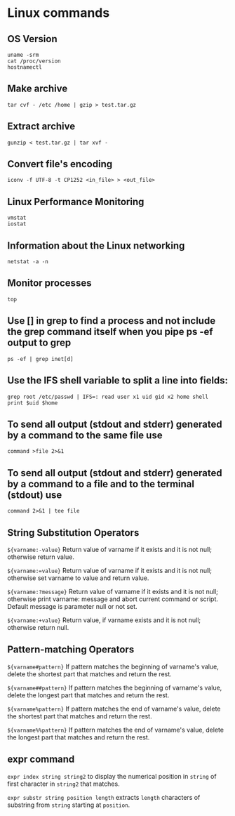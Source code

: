 # Linux commands

## OS Version
    uname -srm
    cat /proc/version
    hostnamectl

## Make archive
    tar cvf - /etc /home | gzip > test.tar.gz

## Extract archive
    gunzip < test.tar.gz | tar xvf -

## Convert file's encoding
    iconv -f UTF-8 -t CP1252 <in_file> > <out_file>

## Linux Performance Monitoring
    vmstat
    iostat

## Information about the Linux networking
    netstat -a -n

## Monitor processes
    top

## Use [] in grep to find a process and not include the grep command itself when you pipe ps -ef output to grep
    ps -ef | grep inet[d]

## Use the IFS shell variable to split a line into fields:
    grep root /etc/passwd | IFS=: read user x1 uid gid x2 home shell
    print $uid $home

## To send all output (stdout and stderr) generated by a command to the same file use
    command >file 2>&1

## To send all output (stdout and stderr) generated by a command to a file and to the terminal (stdout) use
    command 2>&1 | tee file

## String Substitution Operators
`${varname:-value}` Return value of varname if it exists and it is not null; otherwise return value.

`${varname:=value}` Return value of varname if it exists and it is not null; otherwise set varname to value and return value.

`${varname:?message}` Return value of varname if it exists and it is not null; otherwise print varname: message and abort current command or script. Default message is parameter null or not set.

`${varname:+value}` Return value, if varname exists and it is not null; otherwise return null.

## Pattern-matching Operators
`${varname#pattern}` If pattern matches the beginning of varname's value, delete the shortest part that matches and return the rest.

`${varname##pattern}` If pattern matches the beginning of varname's value, delete the longest part that matches and return the rest.

`${varname%pattern}` If pattern matches the end of varname's value, delete the shortest part that matches and return the rest.

`${varname%%pattern}` If pattern matches the end of varname's value, delete the longest part that matches and return the rest.

## expr command
`expr index string string2` to display the numerical position in `string` of first character in `string2` that matches.

`expr substr string position length` extracts `length` characters of substring from `string` starting at `position`.

